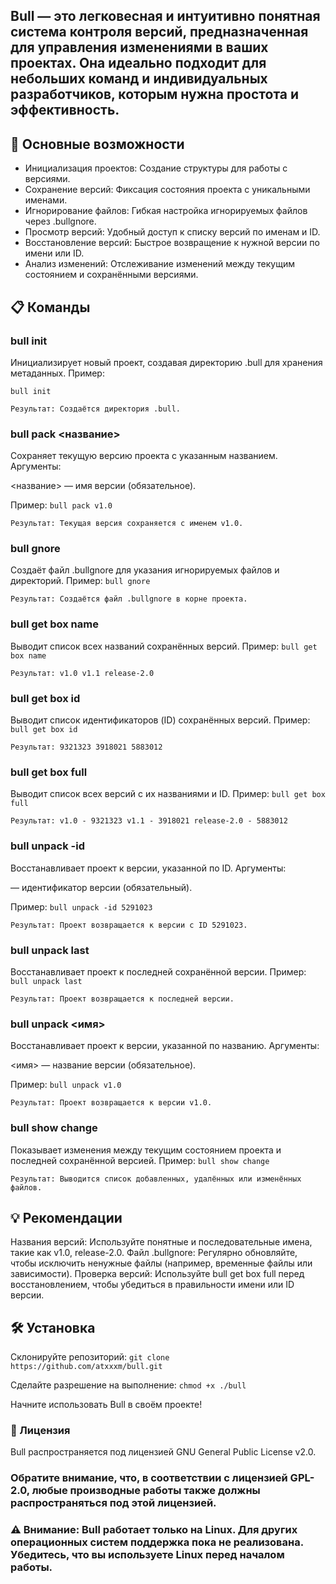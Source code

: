 ## Bull — это легковесная и интуитивно понятная система контроля версий, предназначенная для управления изменениями в ваших проектах. Она идеально подходит для небольших команд и индивидуальных разработчиков, которым нужна простота и эффективность.

## 🚀 Основные возможности

- Инициализация проектов: Создание структуры для работы с версиями.
- Сохранение версий: Фиксация состояния проекта с уникальными именами.
- Игнорирование файлов: Гибкая настройка игнорируемых файлов через .bullgnore.
- Просмотр версий: Удобный доступ к списку версий по именам и ID.
- Восстановление версий: Быстрое возвращение к нужной версии по имени или ID.
- Анализ изменений: Отслеживание изменений между текущим состоянием и сохранёнными версиями.


## 📋 Команды
### bull init
Инициализирует новый проект, создавая директорию .bull для хранения метаданных.
Пример:

`bull init`

`Результат: Создаётся директория .bull.`

### bull pack <название>
Сохраняет текущую версию проекта с указанным названием.
Аргументы:

<название> — имя версии (обязательное).

Пример:
`bull pack v1.0`

`Результат: Текущая версия сохраняется с именем v1.0.`

### bull gnore
Создаёт файл .bullgnore для указания игнорируемых файлов и директорий.
Пример:
`bull gnore`

`Результат: Создаётся файл .bullgnore в корне проекта.`

### bull get box name
Выводит список всех названий сохранённых версий.
Пример:
`bull get box name`

`Результат:
v1.0
v1.1
release-2.0`


### bull get box id
Выводит список идентификаторов (ID) сохранённых версий.
Пример:
`bull get box id`

`Результат:
9321323
3918021
5883012`


### bull get box full
Выводит список всех версий с их названиями и ID.
Пример:
`bull get box full`

`Результат:
v1.0 - 9321323
v1.1 - 3918021
release-2.0 - 5883012`


### bull unpack -id <id>
Восстанавливает проект к версии, указанной по ID.
Аргументы:

<id> — идентификатор версии (обязательный).

Пример:
`bull unpack -id 5291023`

`Результат: Проект возвращается к версии с ID 5291023.`

### bull unpack last
Восстанавливает проект к последней сохранённой версии.
Пример:
`bull unpack last`

`Результат: Проект возвращается к последней версии.`

### bull unpack <имя>
Восстанавливает проект к версии, указанной по названию.
Аргументы:

<имя> — название версии (обязательное).

Пример:
`bull unpack v1.0`

`Результат: Проект возвращается к версии v1.0.`

### bull show change
Показывает изменения между текущим состоянием проекта и последней сохранённой версией.
Пример:
`bull show change`

`Результат: Выводится список добавленных, удалённых или изменённых файлов.`

## 💡 Рекомендации

Названия версий: Используйте понятные и последовательные имена, такие как v1.0, release-2.0.
Файл .bullgnore: Регулярно обновляйте, чтобы исключить ненужные файлы (например, временные файлы или зависимости).
Проверка версий: Используйте bull get box full перед восстановлением, чтобы убедиться в правильности имени или ID версии.


## 🛠 Установка

Склонируйте репозиторий: `git clone https://github.com/atxxxm/bull.git`

Сделайте разрешение на выполнение: `chmod +x ./bull`

Начните использовать Bull в своём проекте!


### 📄 Лицензия
Bull распространяется под лицензией GNU General Public License v2.0.

### Обратите внимание, что, в соответствии с лицензией GPL-2.0, любые производные работы также должны распространяться под этой лицензией.


### ⚠️ **Внимание**: Bull работает **только на Linux**. Для других операционных систем поддержка пока не реализована. Убедитесь, что вы используете Linux перед началом работы.

